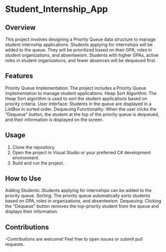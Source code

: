 # Student_Internship_App

## Overview

This project involves designing a Priority Queue data structure to manage student internship applications. Students applying for internships will be added to the queue. 
They will be prioritized based on their GPA, roles in student organizations, and absenteeism. Students with higher GPAs, active roles in student organizations, and fewer absences will be dequeued first.

## Features

Priority Queue Implementation: The project includes a Priority Queue implementation to manage student applications.
Heap Sort Algorithm: The Heap Sort algorithm is used to sort the student applications based on priority criteria.
User Interface: Students in the queue are displayed in a ListBox in sorted order.
Dequeuing Functionality: When the user clicks the "Dequeue" button, the student at the top of the priority queue is dequeued, and their information is displayed on the screen.

## Usage

1. Clone the repository.
2. Open the project in Visual Studio or your preferred C# development environment.
3. Build and run the project.
## How to Use
Adding Students: Students applying for internships can be added to the priority queue.
Sorting: The priority queue automatically sorts students based on GPA, roles in organizations, and absenteeism.
Dequeuing: Clicking the "Dequeue" button removes the top-priority student from the queue and displays their information.

## Contributions

-Contributions are welcome! Feel free to open issues or submit pull requests.
